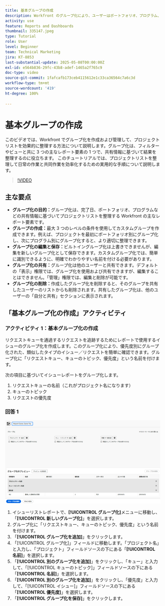 ```yaml
---
title: 基本グループの作成
description: Workfront のグループ化により、ユーザーはポートフォリオ、プログラム、完了日などの項目に基づいてリストを分類でき、効率的な共同作業のためのカスタマイズ可能な共有および管理オプションを使用してプロジェクトの整理が改善されます。
activity: use
feature: Reports and Dashboards
thumbnail: 335147.jpeg
type: Tutorial
role: User
level: Beginner
team: Technical Marketing
jira: KT-8853
last-substantial-update: 2025-05-08T00:00:00Z
exl-id: e564b836-29fc-43b8-adef-1465a2f765c9
doc-type: video
source-git-commit: 1fafcafb173ceb4115612e1c33ca36564c7a6c3d
workflow-type: tm+mt
source-wordcount: '419'
ht-degree: 100%

---
```


# 基本グループの作成

このビデオでは、Workfront でグループ化を作成および管理して、プロジェクトリストを効果的に整理する方法について説明します。グループ化は、フィルターやビューと共に 3 つの主なレポート要素の 1 つで、共有情報に基づいて結果を整理するのに役立ちます。
このチュートリアルでは、プロジェクトリストを整理して日常の作業と共同作業を効率化するための実用的な手順について説明します。

>[!VIDEO](https://video.tv.adobe.com/v/335147/?quality=12&learn=on)

## 主な要点

* **グループ化の目的：**&#x200B;グループ化は、完了日、ポートフォリオ、プログラムなどの共有情報に基づいてプロジェクトリストを整理する Workfront の主なレポート要素です。
* **グループの作成：**&#x200B;最大 3 つのレベルの条件を使用してカスタムグループを作成できます。例えば、プロジェクトを最初にポートフォリオ別にグループ化し、次にプログラム別にグループ化すると、より適切に整理できます。
* **グループ化の編集と保存：**&#x200B;ビルトイングループ化は上書きできませんが、編集を新しいグループ化として保存できます。カスタムグループ化では、簡単に識別できるように、明確でわかりやすい名前を付ける必要があります。
* **グループ化の共有：**&#x200B;グループ化は他のユーザーと共有できます。デフォルトの「表示」権限では、グループ化を使用および共有できますが、編集することはできません。「管理」権限では、編集と削除が可能です。
* **グループ化の削除：**&#x200B;作成したグループ化を削除すると、そのグループを共有したユーザーのリストからも削除されます。共有したグループ化は、他のユーザーの「自分と共有」セクションに表示されます。

## 「基本グループ化の作成」アクティビティ


### アクティビティ 1：基本グループ化の作成

リクエストキューを通過するリクエストを追跡するためにレポートで使用するイシューのグループ化を作成します。このグループ化により、優先度別にグループ化された、類似したタイプのイシュー／リクエストを簡単に確認できます。グループ化に「リクエストキュー、キューのトピック、優先度」という名前を付けます。

次の項目に基づいてイシューレポートをグループ化します。

1. リクエストキューの名前（これがプロジェクト名になります）
1. キューのトピック
1. リクエストの優先度

### 回答 1

![新しいグループ化を作成する画面の画像](assets/grouping-exercise.png)

1. イシューリストレポートで、**[!UICONTROL グループ化]**&#x200B;メニューに移動し、「**[!UICONTROL 新しいグループ化]**」を選択します。
1. グループ化に「リクエストキュー、キューのトピック、優先度」という名前を付けます。
1. 「**[!UICONTROL グループ化を追加]**」をクリックします。
1. 「[!UICONTROL グループ化]」フィールドに移動します。「プロジェクト名」と入力し、「プロジェクト」フィールドソースの下にある「**[!UICONTROL 名前]**」を選択します。
1. 「**[!UICONTROL 別のグループ化を追加]**」をクリックし、「キュー」と入力して、「[!UICONTROL キューのトピック]」フィールドソースの下にある「**[!UICONTROL 名前]**」を選択します。
1. 「**[!UICONTROL 別のグループ化を追加]**」をクリックし、「優先度」と入力して、「[!UICONTROL イシュー]」フィールドソースの下にある「**[!UICONTROL 優先度]**」を選択します。
1. 「**[!UICONTROL グループ化を保存]**」をクリックします。
